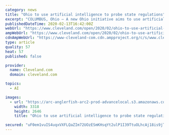 ```yaml
---
category: news
title: "Ohio to use artificial intelligence to probe state regulations"
excerpt: "COLUMBUS, Ohio — A new Ohio initiative aims to use artificial intelligence to guide an overhaul of the state’s laws and regulations. Lt. Gov. Jon Husted said his staff will use an AI software tool, developed for the state by an outside company, to analyze the state’s regulations, numbered at 240,000 in a recent study by a conservative ..."
publishedDateTime: 2020-02-13T16:42:00Z
webUrl: "https://www.cleveland.com/open/2020/02/ohio-to-use-artificial-intelligence-to-probe-state-regulations.html"
ampWebUrl: "https://www.cleveland.com/open/2020/02/ohio-to-use-artificial-intelligence-to-probe-state-regulations.html?outputType=amp"
cdnAmpWebUrl: "https://www-cleveland-com.cdn.ampproject.org/c/s/www.cleveland.com/open/2020/02/ohio-to-use-artificial-intelligence-to-probe-state-regulations.html?outputType=amp"
type: article
quality: 57
heat: 57
published: false

provider:
  name: Cleveland.com
  domain: cleveland.com

topics:
  - AI

images:
  - url: "https://arc-anglerfish-arc2-prod-advancelocal.s3.amazonaws.com/public/STX2H53DLFCTZNWS3B42EJ2POE.jpg"
    width: 3318
    height: 2646
    title: "Ohio to use artificial intelligence to probe state regulations"

secured: "uF0em1vuIS4uqxVXFLQaZIm72UOzESmKHsqYt2ulP1I39TtuOLhcAj18is9jThP6wgrd9oSL26w0cnuK7WLBRfBhFh9uq4GG5T5yjYfEzHfXz4GmsANGGSFNoRzlgTQm0hWKA5R6pjQe+OTRPfNzmiue+aIGiYW3gIsg4ZvDMTDhaMD13FrTVln4YnPQ2/8LMFKSoO5T6BWedbpGVOHic3C3cQlWuzFr5dQSQMWUtGQBn0zqGEKSsT3TMMn/46XkfF3CMQTPYO4I0br8bWkF33j4IWEyCK+MSfd2hunX9u3vwZ8HO38z3+zGfob5XpXv;Q8M4lHitMCa+qTJfautXSQ=="
---
```


